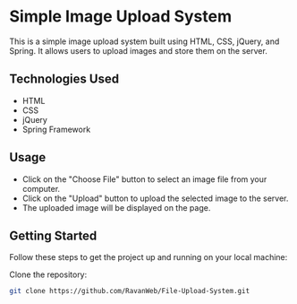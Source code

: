 # Simple Image Upload System

This is a simple image upload system built using HTML, CSS, jQuery, and Spring. It allows users to upload images and store them on the server.

## Technologies Used

- HTML
- CSS
- jQuery
- Spring Framework

## Usage
- Click on the "Choose File" button to select an image file from your computer.
- Click on the "Upload" button to upload the selected image to the server.
- The uploaded image will be displayed on the page.

## Getting Started

Follow these steps to get the project up and running on your local machine:

 Clone the repository:

   ```bash
   git clone https://github.com/RavanWeb/File-Upload-System.git
